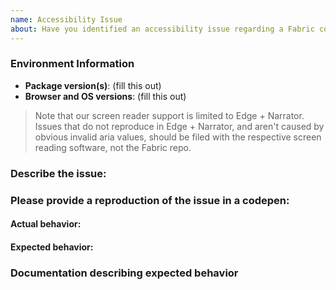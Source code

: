 ```yaml
---
name: Accessibility Issue
about: Have you identified an accessibility issue regarding a Fabric control?
---
```


<!--
Before submitting an accessibility issue please ensure the following are true:

1. This issue is caused by a Fabric control
2. You can reproduce this bug in a CodePen
3. There is documentation or best practice that supports your expected behavior (review https://www.w3.org/TR/wai-aria-1.1/ for accessibility guidance)

Do not link to, screenshot or reference a Microsoft product in this description.

Issues that do not meet these guidelines will be closed.
-->

### Environment Information

- **Package version(s)**: (fill this out)
- **Browser and OS versions**: (fill this out)

> Note that our screen reader support is limited to Edge + Narrator. Issues that do not reproduce in Edge + Narrator, and aren't caused by obvious invalid aria values, should be filed with the respective screen reading software, not the Fabric repo.

### Describe the issue:

<!-- fill this out -->

### Please provide a reproduction of the issue in a codepen:

<!--
Providing an isolated reproduction of the issue in a codepen makes it much easier for us to help you. Here are some ways to get started:

  * Go to https://aka.ms/fabricpen for a starter codepen
  * You can also use the "Export to Codepen" feature for the various components in our documentation site.
  * See http://codepen.io/dzearing/pens/public/?grid_type=list for a variety of examples

Alternatively, you can also use https://aka.ms/fabricdemo to get permanent repro links if the repro occurs with an example.
(A permanent link is preferable to "use the website" as the website can change.)
-->

#### Actual behavior:

<!-- fill this out -->

#### Expected behavior:

<!-- fill this out -->

### Documentation describing expected behavior

<!-- fill this out -->
